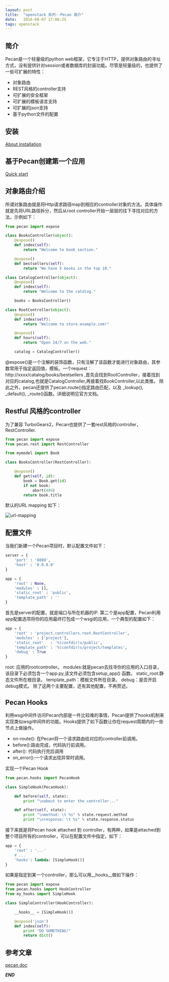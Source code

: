 ```yaml
---
layout: post
title:  "openstack 系列--Pecan 简介"
date:   2016-08-07 17:06:25
tags: openstack
---
```



## 简介
Pecan是一个轻量级的python web框架，它专注于HTTP，提供对象路由的寻址方式，没有提供针对session或者数据库的封装功能。尽管是轻量级的，也提供了一些可扩展的特性：

- 对象路由
- REST风格的controller支持
- 可扩展的安全框架
- 可扩展的模板语言支持
- 可扩展的json支持
- 基于python文件的配置

## 安装
[About installation](http://pecan.readthedocs.io/en/latest/installation.html)

## 基于Pecan创建第一个应用
[Quick start](http://pecan.readthedocs.io/en/latest/quick_start.html)

## 对象路由介绍

所谓对象路由就是将Http请求路径map到相应的controller对象的方法。具体操作就是先将URL路径拆分，然后从root controller开始一层层的往下寻找对应的方法，示例如下：

```python
from pecan import expose

class BooksController(object):
    @expose()
    def index(self):
        return "Welcome to book section."

    @expose()
    def bestsellers(self):
        return "We have 5 books in the top 10."

class CatalogController(object):
    @expose()
    def index(self):
        return "Welcome to the catalog."

    books = BooksController()

class RootController(object):
    @expose()
    def index(self):
        return "Welcome to store.example.com!"

    @expose()
    def hours(self):
        return "Open 24/7 on the web."

    catalog = CatalogController()
```

@expose()是一个注解的装饰函数，只有注解了该函数才能进行对象路由，其参数常用于指定返回值，模板。一个request：http://xxxx/catalog/books/bestsellers ,首先会找到RootController，接着找到对应的catalog,也就是CatalogController,再接着找BookController,以此类推。
除此之外，pecan还提供了pecan.route()指定路由匹配，以及 _lookup(), _default(),  _route()函数。详细说明见官方文档。

## Restful 风格的controller

为了兼容 TurboGears2，Pecan也提供了一套rest风格的controller，RestController.

```python
from pecan import expose
from pecan.rest import RestController

from mymodel import Book

class BooksController(RestController):

    @expose()
    def get(self, id):
        book = Book.get(id)
        if not book:
            abort(404)
        return book.title
```

默认的URL mapping 如下：

![url-mapping](http://7xrnwq.com1.z0.glb.clouddn.com/pecan-restcontroller-url-mapping.jpg)


## 配置文件

当我们新建一个Pecan项目时，默认配置文件如下：

```python
server = {
    'port' : '8080',
    'host' : '0.0.0.0'
}

app = {
    'root' : None,
    'modules' : [],
    'static_root' : 'public',
    'template_path' : ''
}
```

首先是server的配置，就是端口与所在机器的IP.
第二个是app配置，Pecan利用app配置选项将你的应用最终打包成一个wsgi的应用，一个典型的配置如下：

```python
app = {
    'root' : 'project.controllers.root.RootController',
    'modules' : ['project'],
    'static_root'   : '%(confdir)s/public',
    'template_path' : '%(confdir)s/project/templates',
    'debug' : True
}
```

root: 应用的rootcontroller。
modules:就是pecan去找寻你的应用的入口目录，该目录下必须包含一个app.py,该文件必须包含setup_app() 函数。
static_root:静态文件所在根目录。
template_path：模板文件所在目录。
debug：是否开启debug模式。
除了这两个主要配置，还有其他配置，不再赘述。


## Pecan Hooks

利用wsgi中间件访问Pecan内部是一件比较难的事情，Pecan提供了hooks机制来实现类似wsgi中间件的功能。Hooks提供了如下函数让你在request周期内的一些节点上做操作。

- on-route(): 在Pecan将一个请求路由给对应的controller前调用。
- before():路由完成，代码执行前调用。
- after(): 代码执行完后调用
- on_error():一个请求出现异常时调用。

实现一个Pecan Hook

```python
from pecan.hooks import PecanHook

class SimpleHook(PecanHook):

    def before(self, state):
        print "\nabout to enter the controller..."

    def after(self, state):
        print "\nmethod: \t %s" % state.request.method
        print "\nresponse: \t %s" % state.response.status
```

接下来就是将Pecan hook attached 到 controller，有两种，如果是attached到整个项目所有的controller，可以在配置文件中指定，如下：

```python
app = {
    'root' : '...'
    # ...
    'hooks': lambda: [SimpleHook()]
}
```

如果是指定到某一个controller，那么可以用__hooks__做如下操作：

```python
from pecan import expose
from pecan.hooks import HookController
from my_hooks import SimpleHook

class SimpleController(HookController):

    __hooks__ = [SimpleHook()]

    @expose('json')
    def index(self):
        print "DO SOMETHING!"
        return dict()
```

## 参考文章

[pecan doc](http://pecan.readthedocs.io/en/latest/index.html)



***END***
